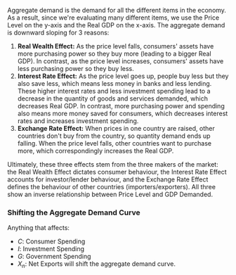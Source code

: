 Aggregate demand is the demand for all the different items in the economy. As a result, since we're evaluating many different items, we use the Price Level on the y-axis and the Real GDP on the x-axis. The aggregate demand is downward sloping for 3 reasons:

1. **Real Wealth Effect:** As the price level falls, consumers' assets have more purchasing power so they buy more (leading to a bigger Real GDP). In contrast, as the price level increases, consumers' assets  have less purchasing power so they buy less.
2. **Interest Rate Effect:** As the price level goes up, people buy less but they also save less, which means less money in banks and less lending. These higher interest rates and less investment spending lead to a decrease in the quantity of goods and services demanded, which decreases Real GDP. In contrast, more purchasing power and spending also means more money saved for consumers, which decreases interest rates and increases investment spending.
3. **Exchange Rate Effect:** When prices in one country are raised, other countries don't buy from the country, so quantity demand ends up falling. When the price level falls, other countries want to purchase more, which correspondingly increases the Real GDP.

Ultimately, these three effects stem from the three makers of the market: the Real Wealth Effect dictates consumer behaviour, the Interest Rate Effect accounts for investor/lender behaviour, and the Exchange Rate Effect defines the behaviour of other countries (importers/exporters). All three show an inverse relationship between Price Level and GDP Demanded.

### Shifting the Aggregate Demand Curve
Anything that affects:
- $C$: Consumer Spending
- $I$: Investment Spending
- $G$: Government Spending
- $X_n$: Net Exports
will shift the aggregate demand curve.